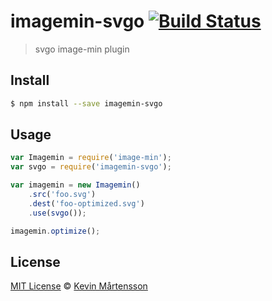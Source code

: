 # imagemin-svgo [![Build Status](https://travis-ci.org/kevva/imagemin-svgo.svg?branch=master)](https://travis-ci.org/kevva/imagemin-svgo)

> svgo image-min plugin

## Install

```bash
$ npm install --save imagemin-svgo
```

## Usage

```js
var Imagemin = require('image-min');
var svgo = require('imagemin-svgo');

var imagemin = new Imagemin()
    .src('foo.svg')
    .dest('foo-optimized.svg')
    .use(svgo());

imagemin.optimize();
```

## License

[MIT License](http://en.wikipedia.org/wiki/MIT_License) © [Kevin Mårtensson](https://github.com/kevva)
